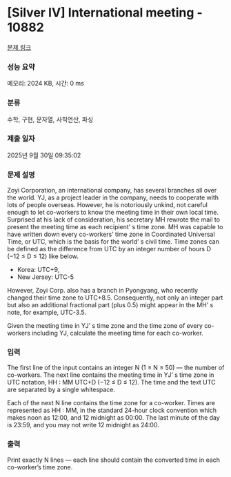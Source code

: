 # [Silver IV] International meeting - 10882 

[문제 링크](https://www.acmicpc.net/problem/10882) 

### 성능 요약

메모리: 2024 KB, 시간: 0 ms

### 분류

수학, 구현, 문자열, 사칙연산, 파싱

### 제출 일자

2025년 9월 30일 09:35:02

### 문제 설명

<p>Zoyi Corporation, an international company, has several branches all over the world. YJ, as a project leader in the company, needs to cooperate with lots of people overseas. However, he is notoriously unkind, not careful enough to let co-workers to know the meeting time in their own local time. Surprised at his lack of consideration, his secretary MH rewrote the mail to present the meeting time as each recipient’ s time zone. MH was capable to have written down every co-workers’ time zone in Coordinated Universal Time, or UTC, which is the basis for the world’ s civil time. Time zones can be defined as the difference from UTC by an integer number of hours D (−12 ≤ D ≤ 12) like below.</p>

<ul>
	<li>Korea: UTC+9,</li>
	<li>New Jersey: UTC-5</li>
</ul>

<p>However, Zoyi Corp. also has a branch in Pyongyang, who recently changed their time zone to UTC+8.5. Consequently, not only an integer part but also an additional fractional part (plus 0.5) might appear in the MH’ s note, for example, UTC-3.5.</p>

<p>Given the meeting time in YJ’ s time zone and the time zone of every co-workers including YJ, calculate the meeting time for each co-worker.</p>

### 입력 

 <p>The first line of the input contains an integer N (1 ≤ N ≤ 50) — the number of co-workers. The next line contains the meeting time in YJ’ s time zone in UTC notation, HH : MM UTC+D (−12 ≤ D ≤ 12). The time and the text UTC are separated by a single whitespace.</p>

<p>Each of the next N line contains the time zone for a co-worker. Times are represented as HH : MM, in the standard 24-hour clock convention which makes noon as 12:00, and 12 midnight as 00:00. The last minute of the day is 23:59, and you may not write 12 midnight as 24:00.</p>

### 출력 

 <p>Print exactly N lines — each line should contain the converted time in each co-worker’s time zone.</p>

